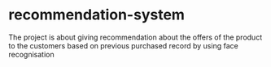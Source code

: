 # recommendation-system
The project is about giving recommendation about the offers of the product  to the customers based on previous purchased record by using face recognisation 
